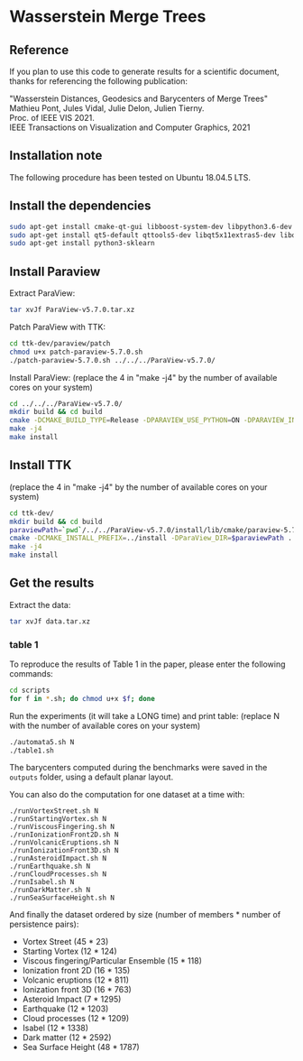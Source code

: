 # Wasserstein Merge Trees

## Reference

If you plan to use this code to generate results for a scientific document, thanks for referencing the following publication:

"Wasserstein Distances, Geodesics and Barycenters of Merge Trees"  
Mathieu Pont, Jules Vidal, Julie Delon, Julien Tierny.  
Proc. of IEEE VIS 2021.  
IEEE Transactions on Visualization and Computer Graphics, 2021  

## Installation note

The following procedure has been tested on Ubuntu 18.04.5 LTS.

## Install the dependencies

```bash
sudo apt-get install cmake-qt-gui libboost-system-dev libpython3.6-dev libxt-dev
sudo apt-get install qt5-default qttools5-dev libqt5x11extras5-dev libqt5svg5-dev qtxmlpatterns5-dev-tools 
sudo apt-get install python3-sklearn 
```

## Install Paraview

Extract ParaView:

```bash
tar xvJf ParaView-v5.7.0.tar.xz
```

Patch ParaView with TTK:

```bash
cd ttk-dev/paraview/patch
chmod u+x patch-paraview-5.7.0.sh
./patch-paraview-5.7.0.sh ../../../ParaView-v5.7.0/
```

Install ParaView:
(replace the 4 in "make -j4" by the number of available cores on your system)

```bash
cd ../../../ParaView-v5.7.0/
mkdir build && cd build
cmake -DCMAKE_BUILD_TYPE=Release -DPARAVIEW_USE_PYTHON=ON -DPARAVIEW_INSTALL_DEVELOPMENT_FILES=ON -DPARAVIEW_PYTHON_VERSION=3 -DCMAKE_INSTALL_PREFIX=../install ..
make -j4
make install
```

## Install TTK

(replace the 4 in "make -j4" by the number of available cores on your system)

```bash
cd ttk-dev/
mkdir build && cd build
paraviewPath=`pwd`/../../ParaView-v5.7.0/install/lib/cmake/paraview-5.7
cmake -DCMAKE_INSTALL_PREFIX=../install -DParaView_DIR=$paraviewPath ..
make -j4
make install
```

## Get the results

Extract the data:

```bash
tar xvJf data.tar.xz
```

### table 1

To reproduce the results of Table 1 in the paper, please enter the following commands:

```bash
cd scripts
for f in *.sh; do chmod u+x $f; done
```

Run the experiments (it will take a LONG time) and print table:
(replace N with the number of available cores on your system)

```bash
./automata5.sh N
./table1.sh
```

The barycenters computed during the benchmarks were saved in the `outputs` folder, using a default planar layout.

You can also do the computation for one dataset at a time with:

```
./runVortexStreet.sh N
./runStartingVortex.sh N
./runViscousFingering.sh N
./runIonizationFront2D.sh N
./runVolcanicEruptions.sh N
./runIonizationFront3D.sh N
./runAsteroidImpact.sh N
./runEarthquake.sh N
./runCloudProcesses.sh N
./runIsabel.sh N
./runDarkMatter.sh N
./runSeaSurfaceHeight.sh N
```

And finally the dataset ordered by size (number of members * number of persistence pairs):
- Vortex Street (45 * 23)
- Starting Vortex (12 * 124)
- Viscous fingering/Particular Ensemble (15 * 118)
- Ionization front 2D (16 * 135)
- Volcanic eruptions (12 * 811)
- Ionization front 3D (16 * 763)
- Asteroid Impact (7 * 1295)
- Earthquake (12 * 1203)
- Cloud processes (12 * 1209)
- Isabel (12 * 1338)
- Dark matter (12 * 2592)
- Sea Surface Height (48 * 1787)
